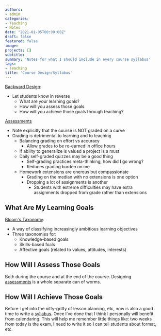 ```yaml
---
authors:
- admin
categories:
- Teaching
- Notes
date: "2021-01-05T00:00:00Z"
draft: false
featured: false
image:
projects: []
subtitle: 
summary: 'Notes for what I should include in every course syllabus'
tags:
- Teaching
title: 'Course Design/Syllabus'
---
```


[Backward Design](https://cft.vanderbilt.edu/guides-sub-pages/understanding-by-design/#resources):
- Let students know in reverse
   - What are your learning goals?
   - How will you assess those goals
   - How will you achieve those goals through teaching?

[Assessments]()
- Note explicitly that the course is NOT graded on a curve
- Grading is detrimental to learning and to teaching
   - Balancing grading on effort vs accuracy
      - Allow grades to be re-earned in office hours
   - If ability to generalize is valued a project is a must
   - Daily self-graded quizzes may be a good thing
      - Self-grading practices meta-thinking, how did I go wrong?
      - Reduces grading burden on me
   - Homework extensions are onerous but compassionate
      - Grading on the median with no extensions is one option
      - Dropping a lot of assignments is another
         - Students with extreme difficulties may have extra assignments dropped from grade rather than extensions
   
   
## What Are My Learning Goals ##

[Bloom's Taxonomy](https://teaching.uncc.edu/sites/teaching.uncc.edu/files/media/files/file/GoalsAndObjectives/Bloom.pdf):
- A way of classifying increasingly ambitious learning objectives
- Three taxonomies for:
   - Knowledge-based goals
   - Skills-based foals
   - Affective goals (related to values, attitudes, interests)

## How Will I Assess Those Goals

Both during the course and at the end of the course. Designing [assessments](/post/teaching/assessment) is a whole separate can of worms.

## How Will I Achieve Those Goals ##

Before I get into the nitty-gritty of lesson planning, etc, now is also a good time to write a [syllabus](https://www.washington.edu/teaching/topics/preparing-to-teach/designing-your-course-and-syllabus). Once I've done that I think I personally will benefit from calendaring. This will help me remember little things like: two weeks from today is the exam, I need to write it so I can tell students about format, etc.